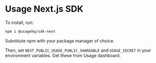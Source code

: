 # Usage Next.js SDK

To install, run:

```bash
npm i @usagehq/sdk-next
```

Substitute npm with your package manager of choice.

Then, set `NEXT_PUBLIC_USAGE_PUBLIC_SHAREABLE` and `USAGE_SECRET` in your
environment variables. Get these from Usage dashboard.
